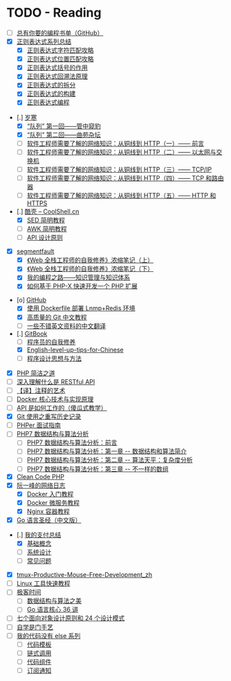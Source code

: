 # TODO - Reading

- [ ] [总有你要的编程书单（GitHub）](http://blog.didiaoyuan.com/2017/04/18/%E6%80%BB%E6%9C%89%E4%BD%A0%E8%A6%81%E7%9A%84%E7%BC%96%E7%A8%8B%E4%B9%A6%E5%8D%95%EF%BC%88GitHub-%EF%BC%89/)
- [X] [正则表达式系列总结](https://zhuanlan.zhihu.com/p/27653434)
    - [X] [正则表达式字符匹配攻略](https://zhuanlan.zhihu.com/p/27338649)
    - [X] [正则表达式位置匹配攻略](https://zhuanlan.zhihu.com/p/27309508)
    - [X] [正则表达式括号的作用](https://zhuanlan.zhihu.com/p/27355118)
    - [X] [正则表达式回溯法原理](https://zhuanlan.zhihu.com/p/27417442)
    - [X] [正则表达式的拆分](https://zhuanlan.zhihu.com/p/27526085)
    - [X] [正则表达式的构建](https://zhuanlan.zhihu.com/p/27552390)
    - [X] [正则表达式编程](https://zhuanlan.zhihu.com/p/27571489)
- [.] [岁寒](https://lvwenhan.com/)
    - [X] [“队列” 第一回——管中窥豹](https://lvwenhan.com/laravel-advanced/479.html)
    - [X] [“队列” 第二回——曲苑杂坛](https://lvwenhan.com/laravel-advanced/480.html)
    - [ ] [软件工程师需要了解的网络知识：从铜线到 HTTP（一）—— 前言](https://lvwenhan.com/%E6%93%8D%E4%BD%9C%E7%B3%BB%E7%BB%9F/485.html)
    - [ ] [软件工程师需要了解的网络知识：从铜线到 HTTP（二）—— 以太网与交换机](https://lvwenhan.com/%E6%93%8D%E4%BD%9C%E7%B3%BB%E7%BB%9F/486.html)
    - [ ] [软件工程师需要了解的网络知识：从铜线到 HTTP（三）—— TCP/IP](https://lvwenhan.com/%E6%93%8D%E4%BD%9C%E7%B3%BB%E7%BB%9F/487.html)
    - [ ] [软件工程师需要了解的网络知识：从铜线到 HTTP（四）—— TCP 和路由器](https://lvwenhan.com/%E6%93%8D%E4%BD%9C%E7%B3%BB%E7%BB%9F/488.html)
    - [ ] [软件工程师需要了解的网络知识：从铜线到 HTTP（五）—— HTTP 和 HTTPS](https://lvwenhan.com/%E6%93%8D%E4%BD%9C%E7%B3%BB%E7%BB%9F/489.html)
- [.] [酷壳 – CoolShell.cn](http://coolshell.cn/)
    - [X] [SED 简明教程](http://coolshell.cn/articles/9104.html)
    - [ ] [AWK 简明教程](http://coolshell.cn/articles/9070.html)
    - [ ] [API 设计原则](http://coolshell.cn/articles/18024.html)
- [X] [segmentfault](https://segmentfault.com)
    - [X] [《Web 全栈工程师的自我修养》浓缩笔记（上） ](https://segmentfault.com/a/1190000008921805)
    - [X] [《Web 全栈工程师的自我修养》浓缩笔记（下） ](https://segmentfault.com/a/1190000010128001)
    - [X] [我的编程之路——知识管理与知识体系](https://segmentfault.com/a/1190000004612590)
    - [X] [如何基于 PHP-X 快速开发一个 PHP 扩展](https://segmentfault.com/a/1190000011111074)
- [o] [GitHub](https://github.com)
    - [X] [使用 Dockerfile 部署 Lnmp+Redis 环境](https://github.com/voocel/docker-lnmp)
    - [X] [高质量的 Git 中文教程](https://github.com/geeeeeeeeek/git-recipes/wiki)
    - [ ] [一些不错英文资料的中文翻译](https://github.com/oldratlee/translations)
- [.] [GitBook](https://www.gitbook.com)
    - [ ] [程序员的自我修养](https://leohxj.gitbooks.io/a-programmer-prepares/)
    - [X] [English-level-up-tips-for-Chinese](https://byoungd.gitbooks.io/english-level-up-tips-for-chinese/content/)
    - [ ] [程序设计思想与方法](https://wizardforcel.gitbooks.io/sjtu-cs902-courseware/content/)
- [X] [PHP 简洁之道](http://www.hellonine.top/index.php/archives/70/)
- [ ] [深入理解什么是 RESTful API](http://www.ruanyifeng.com/blog/2014/05/restful_api.html)
- [ ] [【译】注释的艺术](https://elevenbeans.github.io/2017/11/24/art-of-comments/)
- [ ] [Docker 核心技术与实现原理](https://draveness.me/docker)
- [ ] [API 是如何工作的（傻瓜式教学）](https://zhuanlan.zhihu.com/p/31294362)
- [X] [Git 使用之重写历史记录](https://blog.ymfe.org/Git%20%E4%BD%BF%E7%94%A8%E4%B9%8B%E9%87%8D%E5%86%99%E5%8E%86%E5%8F%B2%E8%AE%B0%E5%BD%95/)
- [ ] [PHPer 面试指南](https://todayqq.gitbooks.io/phper/content/)
- [ ] [PHP7 数据结构与算法分析](http://www.ituring.com.cn/space/274337)
    - [ ] [PHP7 数据结构与算法分析：前言](http://www.ituring.com.cn/article/498160)
    - [ ] [PHP7 数据结构与算法分析：第一章 -- 数据结构和算法简介](http://www.ituring.com.cn/article/498164)
    - [ ] [PHP7 数据结构与算法分析：第二章 -- 算法天平：复杂度分析](http://www.ituring.com.cn/article/498336)
    - [ ] [PHP7 数据结构与算法分析：第三章 -- 不一样的数组](http://www.ituring.com.cn/article/498486)
- [X] [Clean Code PHP](https://github.com/php-cpm/clean-code-php)
- [X] [阮一峰的网络日志](http://www.ruanyifeng.com/blog/)
    - [X] [Docker 入门教程](http://www.ruanyifeng.com/blog/2018/02/docker-tutorial.html)
    - [X] [Docker 微服务教程](http://www.ruanyifeng.com/blog/2018/02/docker-wordpress-tutorial.html)
    - [X] [Nginx 容器教程](http://www.ruanyifeng.com/blog/2018/02/nginx-docker.html)
- [X] [Go 语言圣经（中文版）](https://love2.io/@meiritugua/doc/gopl-zh/preface.md)
- [.] [我的支付总结](http://www.cnblogs.com/zhenbianshu/)
    - [X] [基础概念](https://www.cnblogs.com/zhenbianshu/p/6648165.html)
    - [ ] [系统设计](http://www.cnblogs.com/zhenbianshu/p/6664379.html)
    - [ ] [常见问题](http://www.cnblogs.com/zhenbianshu/p/6664416.html)
- [X] [tmux-Productive-Mouse-Free-Development_zh](https://aquaregia.gitbooks.io/tmux-productive-mouse-free-development_zh/content/)
- [ ] [Linux 工具快速教程](https://linuxtools-rst.readthedocs.io/zh_CN/latest/index.html)
- [ ] [极客时间](https://time.geekbang.org/)
    - [ ] [数据结构与算法之美](https://time.geekbang.org/column/intro/126)
    - [ ] [Go 语言核心 36 讲](https://time.geekbang.org/column/112)
- [ ] [七个面向对象设计原则和 24 个设计模式](https://blog.csdn.net/lovelion/article/details/17517213)
- [ ] [自学是门手艺](https://github.com/selfteaching/the-craft-of-selfteaching)
- [ ] [我的代码没有 else 系列](https://github.com/TIGERB/easy-tips/tree/master/go/src/patterns)
    - [ ] [代码模板](https://github.com/TIGERB/easy-tips/tree/master/go/src/patterns/template)
    - [ ] [链式调用](https://github.com/TIGERB/easy-tips/tree/master/go/src/patterns/responsibility)
    - [ ] [代码组件](https://github.com/TIGERB/easy-tips/tree/master/go/src/patterns/composite)
    - [ ] [订阅通知](https://github.com/TIGERB/easy-tips/tree/master/go/src/patterns/observer)
